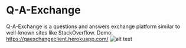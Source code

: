# Q-A-Exchange
Q-A-Exchange is a questions and answers exchange platform similar to well-known sites like StackOverflow. 
Demo: https://qaexchangeclient.herokuapp.com/
![alt text](http://res.cloudinary.com/cityattractionimages/image/upload/v1535814550/QA.png)
